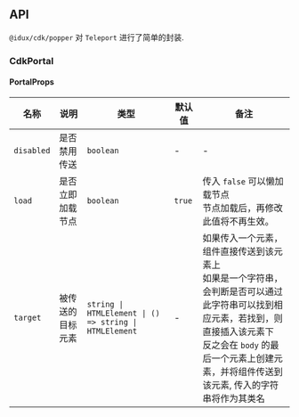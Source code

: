 ## API

`@idux/cdk/popper` 对 `Teleport` 进行了简单的封装.

### CdkPortal

#### PortalProps

| 名称 | 说明 | 类型  | 默认值 | 备注 |
| --- | --- | --- | --- | --- |
| `disabled` | 是否禁用传送 | `boolean` | - | - |
| `load` | 是否立即加载节点 | `boolean` | `true` | 传入 `false` 可以懒加载节点 <br />节点加载后，再修改此值将不再生效。 |
| `target` | 被传送的目标元素 | `string \| HTMLElement \| () => string \| HTMLElement` | -  | 如果传入一个元素，组件直接传送到该元素上 <br /> 如果是一个字符串，会判断是否可以通过此字符串可以找到相应元素，若找到，则直接插入该元素下<br /> 反之会在 `body` 的最后一个元素上创建元素，并将组件传送到该元素, 传入的字符串将作为其类名 |

